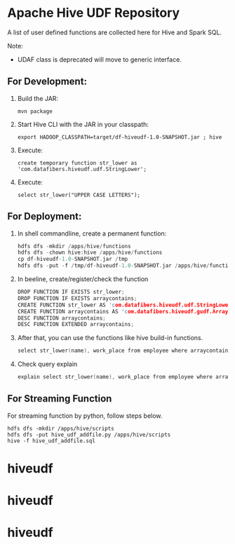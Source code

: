 # Apache Hive UDF Repository

A list of user defined functions are collected here for Hive and Spark SQL.

Note:
* UDAF class is deprecated will move to generic interface.


## For Development:

1. Build the JAR:
    ```
    mvn package
    ```

2. Start Hive CLI with the JAR in your classpath:
    ```
    export HADOOP_CLASSPATH=target/df-hiveudf-1.0-SNAPSHOT.jar ; hive
    ```

3. Execute:
    ```
    create temporary function str_lower as 'com.datafibers.hiveudf.udf.StringLower';
    ```

4. Execute:
    ```
    select str_lower("UPPER CASE LETTERS");
    ```

## For Deployment:

1. In shell commandline, create a permanent function:
    ```c
    hdfs dfs -mkdir /apps/hive/functions
    hdfs dfs -chown hive:hive /apps/hive/functions
    cp df-hiveudf-1.0-SNAPSHOT.jar /tmp
    hdfs dfs -put -f /tmp/df-hiveudf-1.0-SNAPSHOT.jar /apps/hive/functions
    ```
2. In beeline, create/register/check the function
    ```c
    DROP FUNCTION IF EXISTS str_lower;
    DROP FUNCTION IF EXISTS arraycontains;
    CREATE FUNCTION str_lower AS 'com.datafibers.hiveudf.udf.StringLower' USING JAR 'hdfs:////apps/hive/functions/df-hiveudf-1.0-SNAPSHOT.jar';
    CREATE FUNCTION arraycontains AS 'com.datafibers.hiveudf.gudf.ArrayContains' USING JAR 'hdfs:////apps/hive/functions/df-hiveudf-1.0-SNAPSHOT.jar';
    DESC FUNCTION arraycontains;
    DESC FUNCTION EXTENDED arraycontains;
    ```

3. After that, you can use the functions like hive build-in functions.
    ```c
    select str_lower(name), work_place from employee where arraycontains(work_place, 'Toronto');
    ```

4. Check query explain
    ```c
    explain select str_lower(name), work_place from employee where arraycontains(work_place, 'Toronto');
    ```

## For Streaming Function
For streaming function by python, follow steps below.
```
hdfs dfs -mkdir /apps/hive/scripts
hdfs dfs -put hive_udf_addfile.py /apps/hive/scripts
hive -f hive_udf_addfile.sql
```

# hiveudf
# hiveudf
# hiveudf
